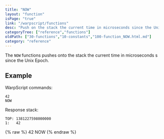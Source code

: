 ```yaml
---
title: "NOW"
layout: "function"
isPage: "true"
link: "/warpscript/functions"
desc: "Push on the stack the current time in microseconds since the Unix Epoch"
categoryTree: ["reference","functions"]
oldPath: ["30-functions","10-constants","100-function_NOW.html.md"]
category: "reference"
---
```

 

The `NOW` functions pushes onto the stack the current time in microseconds s since the Unix Epoch.

## Example ##

WarpScript commands:
    
    42 
    NOW


Response stack:

    
    TOP: 1381227598000000
    1:   42


{% raw %}
<warp10-warpscript-widget backend="{{backend}}"  exec-endpoint="{{execEndpoint}}">42
NOW
</warp10-warpscript-widget>
{% endraw %}    
